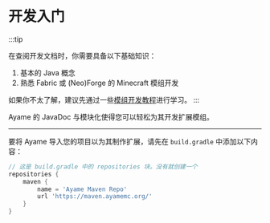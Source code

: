 # 开发入门
:::tip

在查阅开发文档时，你需要具备以下基础知识：

1. 基本的 Java 概念
2. 熟悉 Fabric 或 (Neo)Forge 的 Minecraft 模组开发

如果你不太了解，建议先通过一些[模组开发教程](https://wiki.mcjty.eu/modding/index.php?title=YouTube-Tutorials)进行学习。
:::

Ayame 的 JavaDoc 与模块化使得您可以轻松为其开发扩展模组。

---

要将 Ayame 导入您的项目以为其制作扩展，请先在 `build.gradle` 中添加以下内容：
```groovy title="build.gradle"
// 这是 build.gradle 中的 repositories 块。没有就创建一个
repositories {
    maven {
        name = 'Ayame Maven Repo'
        url 'https://maven.ayamemc.org/'
    }
}
```
